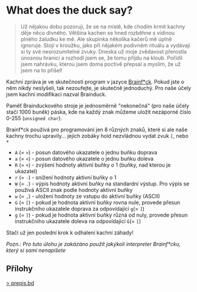 # What does the duck say?

> Už nějakou dobu pozoruji, že se na místě, kde chodím krmit kachny děje něco divného. Většina kachen se hned rozběhne s vidinou plného žaludku ke mě. Ale skupinka několika kačerů mě úplně ignoruje. Stojí v kroužku, jako při nějakém podivném rituálu a vydávají si ty své nesrozumitelné zvuky. Dneska už moje zvědavost přerostla únosnou hranici a rozhodl jsem se, že tomu přijdu na kloub. Pořídil jsem nahrávku, kterou jsem doma poctivě přepsal a myslím, že už jsem na to přišel!

Kachní zpráva je ve skutečnosti program v jazyce [Brainf*ck](https://cs.wikipedia.org/wiki/Brainfuck). Pokud jste o něm nikdy neslyšeli, tak nezoufejte, je skutečně jednoduchý. Pro naše účely jsem kachní modifikaci nazval Brainduck.

Paměť Brainduckového stroje je jednosměrně "nekonečná" (pro naše účely stačí 1000 buněk) páska, kde na každý znak můžeme uložit nezáporné číslo 0-255 (`unsigned char`).

Brainf*ck používá pro programování jen 8 různých znaků, které si ale naše kachny trochu upravily... jejich zobáky hold nezvládnou vydat zvuk `[`, nebo `+`
- `A` (= `>`) - posun datového ukazatele o jednu buňku doprava
- `a` (= `<`) - posun datového ukazatele o jednu buňku doleva
- `R` (= `+`) - zvýšení hodnoty aktivní buňky o 1 (buňky, nad kterou je ukazatel)
- `r` (= `-`) - snížení hodnoty aktivní buňky o 1
- `W` (= `.`) - výpis hodnoty aktivní buňky na standardní výstup. Pro výpis se používá ASCII znak podle hodnoty aktivní buňky
- `w` (= `,`) - uložení hodnoty ze vstupu do aktivní buňky (ASCII)
- `G` (= `[`) - pokud je hodnota aktivní buňky rovna nule, provede přesun instrukčního ukazatele doprava za odpovídající `g`(= `]`)
- `g` (= `]`) - pokud je hodnota aktivní buňky různá od nuly, provede přesun instrukčního ukazatele doleva na odpovídající `G`(= `[`)

Stačí už jen poslední krok k odhalení kachní záhady!

*Pozn.: Pro tuto úlohu je zakázáno použít jakýkoli interpreter Brainf\*cku, který si sami nenapíšete*

## Přílohy
[> prepis.bd](prepis.bd)
